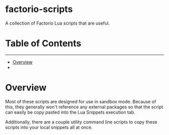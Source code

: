 # factorio-scripts
A collection of Factorio Lua scripts that are useful.


# Table of Contents

--------------------
- [Overview](#Overview)
- 



# Overview
Most of these scripts are designed for use in sandbox mode. Because of this, 
they generally won't reference any external packages so that the script can easily be copy pasted
into the Lua Snippets execution tab.

Additionally, there are a couple utility command line scripts to copy these scripts into your local
snippets all at once.
